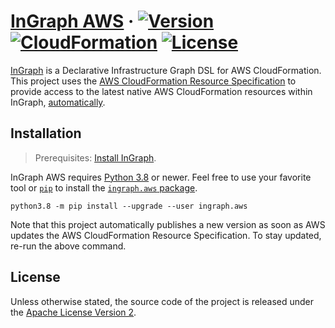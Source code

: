 # [InGraph AWS][github] &middot; [![Version][badge-version]][version] [![CloudFormation][badge-cfn]][specs] [![License][badge-license]][license]

[InGraph][ingraph] is a Declarative Infrastructure Graph DSL for AWS
CloudFormation. This project uses the [AWS CloudFormation Resource
Specification][specs] to provide access to the latest native AWS
CloudFormation resources within InGraph, [automatically][actions].

## Installation

> Prerequisites: [Install InGraph][ingraph-install].

InGraph AWS requires [Python 3.8][python] or newer. Feel free to use
your favorite tool or [`pip`][pip] to install the [`ingraph.aws`
package][version].

```
python3.8 -m pip install --upgrade --user ingraph.aws
```

Note that this project automatically publishes a new version as soon as
AWS updates the AWS CloudFormation Resource Specification. To stay
updated, re-run the above command.

## License

Unless otherwise stated, the source code of the project is released
under the [Apache License Version 2][apachev2].

[github]: https://github.com/lifadev/ingraph-aws
[badge-version]: https://img.shields.io/badge/version-0.0.4-blue?style=flat-square
[version]: https://pypi.org/project/ingraph.aws/0.0.4/
[specs]: https://docs.aws.amazon.com/AWSCloudFormation/latest/UserGuide/cfn-resource-specification.html
[badge-cfn]: https://img.shields.io/badge/cloudformation-14.0.0-blue?style=flat-square
[badge-license]: https://img.shields.io/badge/license-Apache2-blue?style=flat-square
[license]: https://github.com/lifadev/ingraph-aws#license
[ingraph]: https://lifa.dev/ingraph
[ingraph-install]: https://github.com/lifadev/ingraph/blob/master/README.md#installation
[actions]: https://github.com/lifadev/ingraph-aws/actions
[python]: https://www.python.org/downloads/
[pip]: https://pip.pypa.io/en/stable/
[apachev2]: http://www.apache.org/licenses/LICENSE-2.0.txt
